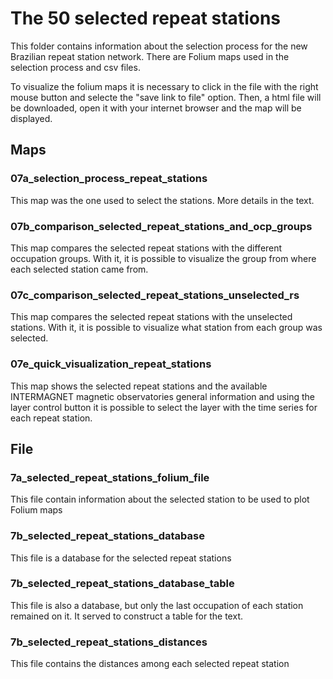 # The 50 selected repeat stations
This folder contains information about the selection process for the new Brazilian repeat station network. 
There are Folium maps used in the selection process and csv files.

To visualize the folium maps it is necessary to click in the file with the right mouse button and selecte the "save link to file" option. Then, a html file will be downloaded, open it with your internet browser and the map will be displayed.

## Maps

### 07a_selection_process_repeat_stations

This map was the one used to select the stations. More details in the text.

### 07b_comparison_selected_repeat_stations_and_ocp_groups

This map compares the selected repeat stations with the different occupation groups. With it, it is possible to visualize the group from where each selected station came from.

### 07c_comparison_selected_repeat_stations_unselected_rs

This map compares the selected repeat stations with the unselected stations. With it, it is possible to visualize what station from each group was selected.

### 07e_quick_visualization_repeat_stations

This map shows the selected repeat stations and the available INTERMAGNET magnetic observatories general information and using the layer control button it is possible to select the layer with the time series for each repeat station.

## File
### 7a_selected_repeat_stations_folium_file

This file contain information about the selected station to be used to plot Folium maps

### 7b_selected_repeat_stations_database

This file is a database for the selected repeat stations

### 7b_selected_repeat_stations_database_table

This file is also a database, but only the last occupation of each station remained on it. It served to construct a table for the text.

### 7b_selected_repeat_stations_distances

This file contains the distances among each selected repeat station
